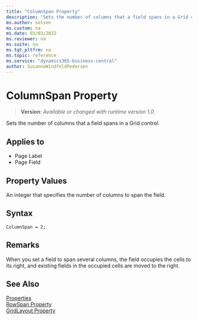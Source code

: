 ```yaml
---
title: "ColumnSpan Property"
description: "Sets the number of columns that a field spans in a Grid control."
ms.author: solsen
ms.custom: na
ms.date: 03/03/2022
ms.reviewer: na
ms.suite: na
ms.tgt_pltfrm: na
ms.topic: reference
ms.service: "dynamics365-business-central"
author: SusanneWindfeldPedersen
---
```

[//]: # (START>DO_NOT_EDIT)
[//]: # (IMPORTANT:Do not edit any of the content between here and the END>DO_NOT_EDIT.)
[//]: # (Any modifications should be made in the .xml files in the ModernDev repo.)
# ColumnSpan Property
> **Version**: _Available or changed with runtime version 1.0._

Sets the number of columns that a field spans in a Grid control.

## Applies to
-   Page Label
-   Page Field

[//]: # (IMPORTANT: END>DO_NOT_EDIT)

## Property Values  

An integer that specifies the number of columns to span the field.  

## Syntax

```AL
ColumnSpan = 2;
```
  
## Remarks  

When you set a field to span several columns, the field occupies the cells to its right, and existing fields in the occupied cells are moved to the right. 

## See Also

[Properties](devenv-properties.md)  
[RowSpan Property](devenv-rowspan-property.md)  
[GridLayout Property](devenv-gridlayout-property.md)
  
